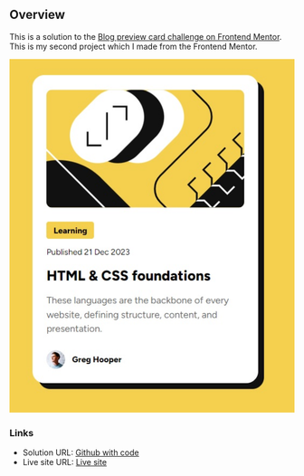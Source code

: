 ## Overview

This is a solution to the [Blog preview card challenge on Frontend Mentor](https://www.frontendmentor.io/challenges/blog-preview-card-ckPaj01IcS). This is my second project which I made from the Frontend Mentor.

![](./screenshot.jpg)

### Links

- Solution URL: [Github with code](https://github.com/konradbaczyk/Blog-preview-card)
- Live site URL: [Live site](https://konradbaczyk.github.io/Blog-preview-card/)
